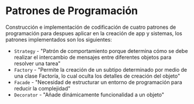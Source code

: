 # Patrones de Programación
Construcción e implementación de codificación de cuatro patrones de programación para despues aplicar en la creación de app y sistemas, los patrones implementados son los siguientes:

- `Strategy` - "Patrón de comportamiento porque determina cómo se debe realizar el intercambio de mensajes entre diferentes objetos para resolver una tarea"
- `Factory` - "Permite la creación de un subtipo determinado por medio de una clase Factoría, lo cual oculta los detalles de creación del objeto"
- `Facade` - "Necesidad de estructurar un entorno de programación para reducir la complejidad"
- `Decorator` - "Añade dinámicamente funcionalidad a un objeto"
